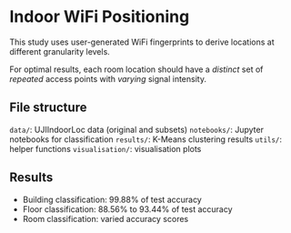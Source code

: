 # Indoor WiFi Positioning

This study uses user-generated WiFi fingerprints to derive locations at different granularity levels. 

For optimal results, each room location should have a *distinct* set of *repeated* access points with *varying* signal intensity. 

## File structure

`data/`: UJIIndoorLoc data (original and subsets)
`notebooks/`: Jupyter notebooks for classification 
`results/`: K-Means clustering results
`utils/`: helper functions
`visualisation/`: visualisation plots

## Results

- Building classification: 99.88\% of test accuracy
- Floor classification: 88.56\% to 93.44\% of test accuracy
- Room classification: varied accuracy scores

